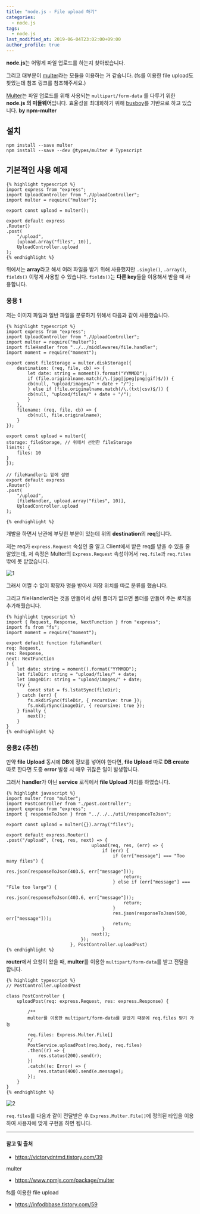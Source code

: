 ```yaml
---
title: "node.js - File upload 하기"
categories: 
  - node.js
tags:
  - node.js
last_modified_at: 2019-06-04T23:02:00+09:00
author_profile: true
---
```

**node.js**는 어떻게 파일 업로드를 하는지 찾아봤습니다.

그리고 대부분이 [multer](https://www.npmjs.com/package/multer)라는 모듈을 이용하는 거 같습니다. (fs를 이용한 file upload도 찾았는데 참조 링크를 참조해주세요.)

[Multer](https://www.npmjs.com/package/multer)는 파일 업로드를 위해 사용되는 `multipart/form-data` 를 다루기 위한 **node.js 의 미들웨어**입니다. 효율성을 최대화하기 위해 [busboy](https://github.com/mscdex/busboy)를 기반으로 하고 있습니다.  **by npm-multer**

## 설치

    npm install --save multer
    npm install --save --dev @types/multer # Typescript

## 기본적인 사용 예제

    {% highlight typescript %}
    import express from "express";
    import UploadController from "./UploadController";
    import multer = require("multer");

    export const upload = multer();

    export default express
    .Router()
    .post(
        "/upload",
        [upload.array("files", 10)],
        UploadController.upload
    );
    {% endhighlight %}

위에서는 **array**라고 해서 여러 파일을 받기 위해 사용했지만 `.single()`, `.array()`, `fields()` 이렇게 사용할 수 있습니다. `fields()`는 **다른 key**들을 이용해서 받을 때 사용합니다.


### 응용 1
저는 이미지 파일과 일반 파일을 분류하기 위해서 다음과 같이 사용했습니다.

    {% highlight typescript %}
    import express from "express";
    import UploadController from "./UploadController";
    import multer = require("multer");
    import fileHandler from "../../middlewares/file.handler";
    import moment = require("moment");

    export const fileStorage = multer.diskStorage({
        destination: (req, file, cb) => {
            let date: string = moment().format("YYMMDD");
            if (file.originalname.match(/\.(jpg|jpeg|png|gif)$/)) {
            cb(null, "upload/images/" + date + "/");
            } else if (file.originalname.match(/\.(txt|csv)$/)) {
            cb(null, "upload/files/" + date + "/");
            }
        },
        filename: (req, file, cb) => {
            cb(null, file.originalname);
        }
    });

    export const upload = multer({
    storage: fileStorage, // 위에서 선언한 fileStorage
    limits: {
        files: 10
    }
    });

    // fileHandler는 밑에 설명
    export default express
    .Router()
    .post(
        "/upload",
        [fileHandler, upload.array("files", 10)],
        UploadController.upload
    );

    {% endhighlight %}

개발을 하면서 난관에 부딪힌 부분이 있는데 위의 **destination**의 **req**입니다.

저는 req가 `express.Request` 속성인 줄 알고 Client에서 받은 req를 받을 수 있을 줄 알았는데, 저 속정은 Multer의 `Express.Request` 속성이어서 `req.file`과 `req.files`밖에 못 받았습니다.

![1](/assets/img/posts/nodejs/fileUpload/1.png)

그래서 어쩔 수 없이 확장자 명을 받아서 저장 위치를 따로 분류를 했습니다.

그리고 fileHandler라는 것을 만들어서 상위 폴더가 없으면 폴더를 만들어 주는 로직을 추가해줬습니다.

    {% highlight typescript %}
    import { Request, Response, NextFunction } from "express";
    import fs from "fs";
    import moment = require("moment");

    export default function fileHandler(
    req: Request,
    res: Response,
    next: NextFunction
    ) {
        let date: string = moment().format("YYMMDD");
        let fileDir: string = "upload/files/" + date;
        let imageDir: string = "upload/images/" + date;
        try {
            const stat = fs.lstatSync(fileDir);
        } catch (err) {
            fs.mkdirSync(fileDir, { recursive: true });
            fs.mkdirSync(imageDir, { recursive: true });
        } finally {
            next();
        }
    }
    {% endhighlight %}

### 응용2 (추천)
만약 **file Upload** 동시에 **DB**에 정보를 넣어야 한다면, **file Upload** 따로 **DB create** 따로 한다면 도중 **error** 발생 시 매우 귀찮은 일이 발생합니다.

그래서 **handler**가 아닌 **service** 로직에서 **file Upload** 처리를 하였습니다.

    {% highlight javascript %}
    import multer from "multer";
    import PostController from "./post.controller";
    import express from "express";
    import { responseToJson } from "../../../util/responceToJson";
    
    export const upload = multer({}).array("files");    

    export default express.Router()
    .post("/upload", (req, res, next) => {
                                    upload(req, res, (err) => {
                                        if (err) {
                                            if (err["message"] === "Too many files") {
                                                res.json(responseToJson(403.5, err["message"]));
                                                return;
                                            } else if (err["message"] === "File too large") {
                                                res.json(responseToJson(403.6, err["message"]));
                                                return;
                                            }
                                            res.json(responseToJson(500, err["message"]));
                                            return;
                                        }
                                    next();
                                });
                            }, PostController.uploadPost)
    {% endhighlight %}

**router**에서 요청이 왔을 때, **multer**를 이용한 `multipart/form-data`를 받고 전달을 합니다.

    {% highlight typescript %}
    // PostController.uploadPost

    class PostController {
        uploadPost(req: express.Request, res: express.Response) {
            
            /**
            multer를 이용한 multipart/form-data를 받았기 때문에 req.files 받기 가능

            req.files: Express.Multer.File[]            
            */
            PostService.uploadPost(req.body, req.files)
            .then((r) => {
                res.status(200).send(r);
            })
            .catch((e: Error) => {
                res.status(400).send(e.message);
            });
        }
    }
    {% endhighlight %}    

![2](/assets/img/posts/nodejs/fileUpload/2.png)

`req.files`를 다음과 같이 전달받은 후 `Express.Multer.File[]`에 정의된 타입을 이용하여 사용자에 맞게 구현을 하면 됩니다.

---
#### 참고 및 출처

- <https://victorydntmd.tistory.com/39>

multer
- <https://www.npmjs.com/package/multer>

fs를 이용한 file upload
- <https://infodbbase.tistory.com/59>
